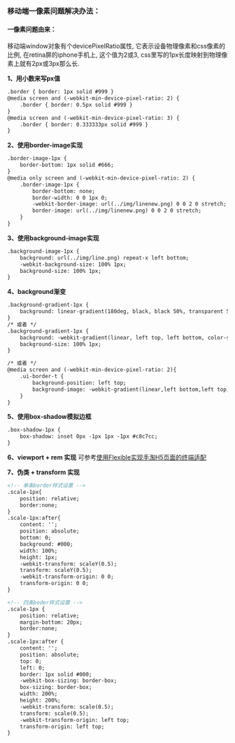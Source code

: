 ### 移动端一像素问题解决办法：

#### 一像素问题由来：
移动端window对象有个devicePixelRatio属性, 它表示设备物理像素和css像素的比例, 在retina屏的iphone手机上, 这个值为2或3, css里写的1px长度映射到物理像素上就有2px或3px那么长.

**1、用小数来写px值**
```html
.border { border: 1px solid #999 }
@media screen and (-webkit-min-device-pixel-ratio: 2) {
    .border { border: 0.5px solid #999 }
}
@media screen and (-webkit-min-device-pixel-ratio: 3) {
    .border { border: 0.333333px solid #999 }
}
```

**2、使用border-image实现**
```html
.border-image-1px {
    border-bottom: 1px solid #666;
}
@media only screen and (-webkit-min-device-pixel-ratio: 2) {
    .border-image-1px {
        border-bottom: none;
        border-width: 0 0 1px 0;
        -webkit-border-image: url(../img/linenew.png) 0 0 2 0 stretch;
        border-image: url(../img/linenew.png) 0 0 2 0 stretch;
    }
}
```

**3、使用background-image实现**
```html
.background-image-1px {
    background: url(../img/line.png) repeat-x left bottom;
    -webkit-background-size: 100% 1px;
    background-size: 100% 1px;
}
```

**4、background渐变**
```html
.background-gradient-1px {
    background: linear-gradient(180deg, black, black 50%, transparent 50%) top left / 100% 1px no-repeat, linear-gradient(90deg, black, black 50%, transparent 50%) top right / 1px 100% no-repeat, linear-gradient(0, black, black 50%, transparent 50%) bottom right / 100% 1px no-repeat, linear-gradient(-90deg, black, black 50%, transparent 50%) bottom left / 1px 100% no-repeat;
}
/* 或者 */
.background-gradient-1px {
    background: -webkit-gradient(linear, left top, left bottom, color-stop(.5, transparent), color-stop(.5, #c8c7cc), to(#c8c7cc)) left bottom repeat-x;
    background-size: 100% 1px;
}

/* 或者 */
@media screen and (-webkit-min-device-pixel-ratio: 2){
    .ui-border-t {
        background-position: left top;
        background-image: -webkit-gradient(linear,left bottom,left top,color-stop(0.5,transparent),color-stop(0.5,#e0e0e0),to(#e0e0e0));
    }
}
```

**5、使用box-shadow模拟边框**
```html
.box-shadow-1px {
    box-shadow: inset 0px -1px 1px -1px #c8c7cc;
}
```

**6、viewport + rem 实现**
可参考[使用Flexible实现手淘H5页面的终端适配](https://github.com/amfe/lib-flexible)

**7、伪类 + transform 实现**
```html
<!-- 单条border样式设置 -->
.scale-1px{
    position: relative;
    border:none;
}
.scale-1px:after{
    content: '';
    position: absolute;
    bottom: 0;
    background: #000;
    width: 100%;
    height: 1px;
    -webkit-transform: scaleY(0.5);
    transform: scaleY(0.5);
    -webkit-transform-origin: 0 0;
    transform-origin: 0 0;
}

<!-- 四条boder样式设置 -->
.scale-1px {
    position: relative;
    margin-bottom: 20px;
    border:none;
}
.scale-1px:after {
    content: '';
    position: absolute;
    top: 0;
    left: 0;
    border: 1px solid #000;
    -webkit-box-sizing: border-box;
    box-sizing: border-box;
    width: 200%;
    height: 200%;
    -webkit-transform: scale(0.5);
    transform: scale(0.5);
    -webkit-transform-origin: left top;
    transform-origin: left top;
}
```
